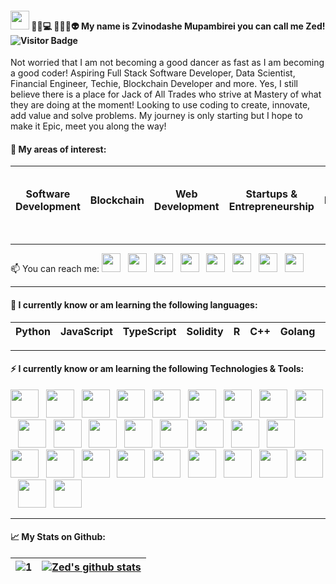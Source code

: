 #### <img src="https://raw.githubusercontent.com/MartinHeinz/MartinHeinz/master/wave.gif" width="30px"> 🙋‍♂️💻 👨‍💻😎👽 My name is Zvinodashe Mupambirei you can call me Zed! ![Visitor Badge](https://visitor-badge.laobi.icu/badge?page_id=MatricksDeCoder.MatricksDeCoder)

Not worried that I am not becoming a good dancer as fast as I am becoming a good coder! Aspiring Full Stack Software Developer, Data Scientist, Financial Engineer, Techie, Blockchain Developer and more. Yes, I still believe there is a place for Jack of All Trades who strive at Mastery of what they are doing at the moment! Looking to use coding to create, innovate, add value and solve problems. My journey is only starting but I hope to make it Epic, meet you along the way!

#### 📖 My areas of interest:
| Software Development | Blockchain      | Web Development | Startups & Entrepreneurship | Fintech        |   Actuarial    |   Data Science & Machine Learning |      
| ---------------      | --------------- | --------------- | ---------------             |--------------- |--------------- |---------------  |

- - -  

<p>
📫 You can reach me:
<a href="https://twitter.com/Zed_Developer"><img height="30" src="https://res.cloudinary.com/matricksdecoder/image/upload/v1605068053/Twitter_rf1qt0.png"></a>&nbsp;&nbsp;
<a href="https://www.linkedin.com/in/matricksdecoder/"><img height="30" src="https://res.cloudinary.com/matricksdecoder/image/upload/v1605068515/LinkedIn_apa4np.png"></a>&nbsp;&nbsp;
<a href="https://www.kaggle.com/matricksdecoder"><img height="30" src="https://res.cloudinary.com/matricksdecoder/image/upload/v1605068767/Kaggle_ae6wk6.png"></a>&nbsp;&nbsp;
<a href="https://www.freecodecamp.org/matricksdecoder"><img height="30" src="https://res.cloudinary.com/matricksdecoder/image/upload/v1502609084/fccicon_o5jith.png"></a>&nbsp;&nbsp;
<a href="https://www.instagram.com/selfisself/"><img height="30" src="https://res.cloudinary.com/matricksdecoder/image/upload/v1605068922/Instagram_zd77tz.png"></a>&nbsp;&nbsp;
<a href="https://t.me/zizvino"><img height="30" src="https://res.cloudinary.com/matricksdecoder/image/upload/v1605072080/Telegram_iu1tln.png"></a>&nbsp;&nbsp;
<a href="https://www.facebook.com/MatricksDecoder/"><img height="30" src="https://res.cloudinary.com/matricksdecoder/image/upload/v1605069383/Facebook_tchsb3.png"></a>&nbsp;&nbsp;
<a href="https://matricksdecoder.hashnode.dev/"><img height="30" src="https://res.cloudinary.com/matricksdecoder/image/upload/v1605069648/Hashnode_mex4sx.png"></a>
</p>

- - -

#### 🌱 I currently know or am learning the following languages:

| Python          |      JavaScript | TypeScript      | Solidity        | R              |   C++          |   Golang        |   C#            |
| --------------- | --------------- | --------------- | --------------- |--------------- |--------------- |---------------  |---------------  |

- - -

#### ⚡ I currently know or am learning the following Technologies & Tools:

<p>
<a href="https://numpy.org/"><img height="45" src="https://res.cloudinary.com/matricksdecoder/image/upload/v1605074946/Numpy_ozfrvy.png"></a>&nbsp;&nbsp;
<a href="https://reactjs.org/"><img height="45" src="https://res.cloudinary.com/matricksdecoder/image/upload/v1502609088/React_mfa2cv.png"></a>&nbsp;&nbsp;
<a href="https://www.trufflesuite.com/"><img height="45" src="https://res.cloudinary.com/matricksdecoder/image/upload/v1605075273/Truffle_th2o5e.png"></a>&nbsp;&nbsp;
<a href="https://web3js.readthedocs.io/en/v1.3.0/"><img height="45" src="https://res.cloudinary.com/matricksdecoder/image/upload/v1605075572/Web3_kpmft8.png"></a>&nbsp;&nbsp;
<a href="https://nodejs.org/en/"><img height="45" src="https://res.cloudinary.com/matricksdecoder/image/upload/v1502609088/nodeJS_ofgrbi.png"></a>&nbsp;&nbsp;
<a href="https://www.heroku.com/"><img height="45" src="https://res.cloudinary.com/matricksdecoder/image/upload/v1605076091/Heroku_rqpo0b.png"></a>&nbsp;&nbsp;
<a href="https://ethereum.org/en/"><img height="45" src="https://res.cloudinary.com/matricksdecoder/image/upload/v1605076200/Ethereum_lr1qis.png"></a>&nbsp;&nbsp;
<a href="https://pandas.pydata.org/"><img height="45" src="https://res.cloudinary.com/matricksdecoder/image/upload/v1605076515/pandas_vmqidd.png"></a>&nbsp;&nbsp;
<a href="https://jupyter.org/"><img height="45" src="https://res.cloudinary.com/matricksdecoder/image/upload/v1605076680/Jupyter_aa9a7a.png"></a>&nbsp;&nbsp;
<a href="https://www.w3schools.com/html/"><img height="45" src="https://res.cloudinary.com/matricksdecoder/image/upload/v1605076815/html_ehsifq.png"></a>&nbsp;&nbsp;
<a href="https://www.w3schools.com/css/"><img height="45" src="https://res.cloudinary.com/matricksdecoder/image/upload/v1605076961/css_rnfbqc.png"></a>&nbsp;&nbsp;
<a href="https://getbootstrap.com/"><img height="45" src="https://res.cloudinary.com/matricksdecoder/image/upload/v1605077167/bootstrap_zk6s4c.jpg"></a>&nbsp;&nbsp;
<a href="https://www.npmjs.com/"><img height="45" src="https://res.cloudinary.com/matricksdecoder/image/upload/v1605077696/npm_ajhm1s.png"></a>&nbsp;&nbsp;
<a href="https://cloud.google.com/"><img height="45" src="https://res.cloudinary.com/matricksdecoder/image/upload/v1605077818/GoogleCloud_nsnquu.jpg"></a>&nbsp;&nbsp;
<a href="https://www.mongodb.com/ "><img height="45" src="https://res.cloudinary.com/matricksdecoder/image/upload/v1605078109/mongo_mnhtet.png"></a>&nbsp;&nbsp;
<a href="https://expressjs.com/"><img height="45" src="https://res.cloudinary.com/matricksdecoder/image/upload/v1605078326/exress_tjnzcc.png"></a>&nbsp;&nbsp;
<a href="https://www.tensorflow.org/"><img height="45" src="https://res.cloudinary.com/matricksdecoder/image/upload/v1605087759/Tensorflow_zr6htg.png"></a>&nbsp;&nbsp;
<a href="https://www.w3schools.com/sql/"><img height="45" src="https://res.cloudinary.com/matricksdecoder/image/upload/v1605087945/SQL_q0kfhg.png"></a>&nbsp;&nbsp;
<a href="https://webpack.js.org/"><img height="45" src="https://res.cloudinary.com/matricksdecoder/image/upload/v1605088173/Weback_iq0p1n.jpg"></a>&nbsp;&nbsp;
<a href="https://graphql.org/"><img height="45" src="https://res.cloudinary.com/matricksdecoder/image/upload/v1605088365/GQL_bbey7d.png"></a>&nbsp;&nbsp;
<a href="https://code.visualstudio.com/"><img height="45" src="https://res.cloudinary.com/matricksdecoder/image/upload/v1605088697/VSCode_qcuhmu.png"></a>&nbsp;&nbsp;
<a href="https://jquery.com/"><img height="45" src="https://res.cloudinary.com/matricksdecoder/image/upload/v1502609086/jquery_esvnfa.png"></a>&nbsp;&nbsp;
<a href="https://slack.com/"><img height="45" src="https://res.cloudinary.com/matricksdecoder/image/upload/v1605089081/slack_rryk4s.png"></a>&nbsp;&nbsp;
<a href="https://stackoverflow.com/users/7090684/matricksdecoder"><img height="45" src="https://res.cloudinary.com/matricksdecoder/image/upload/v1605070030/StackOverflow_ta1k0m.png"></a>&nbsp;&nbsp;
<a href="https://keras.io/"><img height="45" src="https://res.cloudinary.com/matricksdecoder/image/upload/v1605089639/Keras_sll7j0.png"></a>&nbsp;&nbsp;
<a href="https://redux.js.org/"><img height="45" src="https://res.cloudinary.com/matricksdecoder/image/upload/v1605089302/Redux_u6dqnx.png"></a>&nbsp;&nbsp;
<a href="https://d3js.org/"><img height="45" src="https://res.cloudinary.com/matricksdecoder/image/upload/v1502609084/d3_efg2rl.png"></a>&nbsp;&nbsp;
<a href="https://metamask.io/"><img height="45" src="https://res.cloudinary.com/matricksdecoder/image/upload/v1605090176/Metamask_n54clm.png"></a>&nbsp;&nbsp;
</p>

- - -

#### 📈 My Stats on Github:

| ![1](https://github-readme-stats.vercel.app/api/top-langs/?username=MatricksDeCoder&theme=blue-green)          | [![Zed's github stats](https://github-readme-stats.vercel.app/api?username=MatricksDeCoder&theme=blue-green)](https://github.com/MatricksDeCoder/github-readme-stats)      | 
| ---------------                                                                                                | --------------- | 





